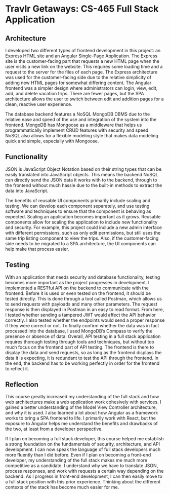 # Travlr Getaways: CS-465 Full Stack Application

## Architecture

I developed two different types of frontend development in this project: an Express HTML site and an Angular Single-Page Application. The Express site is the customer-facing part that requests a new HTML page when the user visits a new link on the website. This requires some loading time and a request to the server for the files of each page. The Express architecture was used for the customer-facing side due to the relative simplicity of adding new HTML pages for somewhat differing content. The Angular frontend was a simpler design where administrators can login, view, edit, add, and delete vacation trips. There are fewer pages, but the SPA architecture allows the user to switch between edit and addition pages for a clean, reactive user experience. 

The database backend features a NoSQL MongoDB DBMS due to the relative ease and speed of the use and integration of the system into the frontend. MongoDB has Mongoose as a middleware that helps us programmatically implement CRUD features with security and speed. NoSQL also allows for a flexible modeling style that makes data modeling quick and simple, especially with Mongoose.

## Functionality

JSON is JavaScript Object Notation based on their string types that can be easily translated into JavaScript objects. This means the backend NoSQL can directly send the JSON data it works with to the backend, through to the frontend without much hassle due to the built-in methods to extract the data into JavaScript. 

The benefits of reusable UI components primarily include scaling and testing. We can develop each component separately, and use testing software and techniques to ensure that the component is behaving as expected. Scaling an application becomes important as it grows. Reusable components allow for scaling the application to include new functionality and security. For example, this project could include a new admin interface with different permissions, such as only edit permissions, but still uses the same trip listing component to view the trips. Also, if the customer-facing side needs to be migrated to a SPA architecture, the UI components can help make that process easier. 

## Testing

With an application that needs security and database functionality, testing becomes more important as the project progresses in development. I implemented a RESTful API on the backend to communicate with the frontend. Before it is used or even tested on the frontend, it should be tested directly. This is done through a tool called Postman, which allows us to send requests with payloads and many other parameters. The request response is then displayed in Postman in an easy to read format. From here, I tested whether sending a tampered JWT would affect the API behavior correctly. I also tested whether the endpoints would send a proper response if they were correct or not. To finally confirm whether the data was in fact processed into the database, I used MongoDB’s Compass to verify the presence or absence of data. Overall, API testing in a full stack application requires thorough testing through tools and techniques, but without too much focus on the frontend part of API testing. The frontend is there to display the data and send requests, so as long as the frontend displays the data it is expecting, it is redundant to test the API through the frontend. In the end, the backend has to be working perfectly in order for the frontend to reflect it. 

## Reflection

This course greatly increased my understanding of the full stack and how web architectures make a web application work cohesively with services. I gained a better understanding of the Model View Controller architecture, and why it is used. I also learned a lot about how Angular as a framework works to bring a SPA frontend to life. I primarily work with React, but the exposure to Angular helps me understand the benefits and drawbacks of the two, at least from a developer perspective. 

If I plan on becoming a full stack developer, this course helped me establish a strong foundation on the fundamentals of security, architecture, and API development. I can now speak the language of full stack developers much more fluently than I did before. Even if I plan on becoming a front-end developer, my understanding of the full stack makes me much more competitive as a candidate. I understand why we have to translate JSON, process responses, and work with requests a certain way depending on the backend. As I progress in front-end development, I can then easily move to a full stack position with this prior experience. Thinking about the different contexts of the stack has become much easier for me.  

